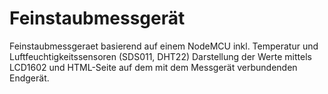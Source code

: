 # Feinstaubmessgerät
Feinstaubmessgeraet basierend auf einem NodeMCU inkl. Temperatur und Luftfeuchtigkeitssensoren (SDS011, DHT22)
Darstellung der Werte mittels LCD1602 und HTML-Seite auf dem mit dem Messgerät verbundenden Endgerät.
